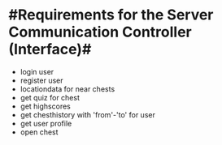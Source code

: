 #Requirements for the Server Communication Controller (Interface)#
======================================================

* login user
* register user
* locationdata for near chests
* get quiz for chest
* get highscores
* get chesthistory with 'from'-'to' for user
* get user profile
* open chest
